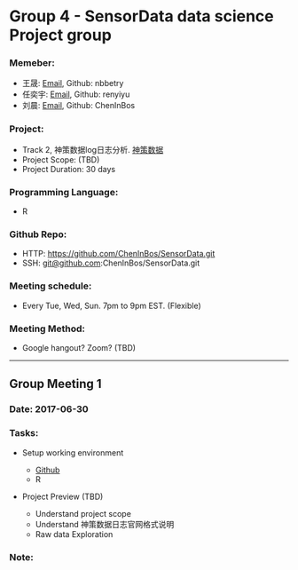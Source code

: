 # Group 4 - SensorData data science Project group
### Memeber:
* 王晟: [Email](ws87628@gmail.com), Github: nbbetry
* 任奕宇: [Email](renyiyuap@gmail.com), Github: renyiyu
* 刘晨: [Email](chenliuma@gmail.com), Github: ChenInBos
### Project: 
* Track 2, 神策数据log日志分析. [神策数据](https://www.sensorsdata.cn/)
* Project Scope: (TBD)
* Project Duration: 30 days
### Programming Language: 
* R
### Github Repo: 
* HTTP: https://github.com/ChenInBos/SensorData.git
* SSH: git@github.com:ChenInBos/SensorData.git
### Meeting schedule: 
* Every Tue, Wed, Sun. 7pm to 9pm EST. (Flexible)
### Meeting Method: 
* Google hangout? Zoom? (TBD)
---
## Group Meeting 1
### Date: 2017-06-30 

### Tasks: 
* Setup working environment
     * [Github](https://github.com/ChenInBos/SensorData)
     * R
      
* Project Preview (TBD)
    * Understand project scope
    * Understand 神策数据日志官网格式说明
    * Raw data Exploration
### Note:

